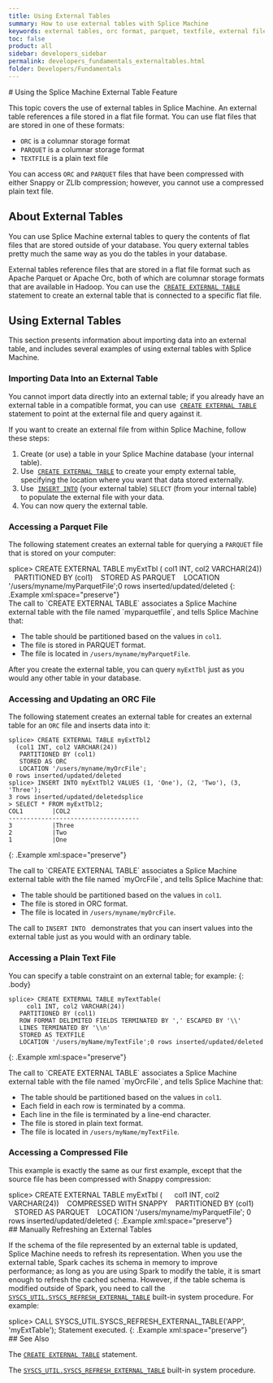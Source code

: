 ```yaml
---
title: Using External Tables
summary: How to use external tables with Splice Machine
keywords: external tables, orc format, parquet, textfile, external file, compression
toc: false
product: all
sidebar: developers_sidebar
permalink: developers_fundamentals_externaltables.html
folder: Developers/Fundamentals
---
```

<section>
<div class="TopicContent" data-swiftype-index="true" markdown="1">
# Using the Splice Machine External Table Feature

This topic covers the use of external tables in Splice Machine. An
external table references a file stored in a flat file format. You can
use flat files that are stored in one of these formats:

* `ORC` is a columnar storage format
* `PARQUET` is a columnar storage format
* `TEXTFILE` is a plain text file

You can access `ORC` and `PARQUET` files that have been compressed with
either Snappy or ZLIb compression; however, you cannot use a compressed
plain text file.

## About External Tables

You can use Splice Machine external tables to query the contents of flat
files that are stored outside of your database. You query external
tables pretty much the same way as you do the tables in your database.

External tables reference files that are stored in a flat file format
such as Apache Parquet or Apache Orc, both of which are columnar storage
formats that are available in Hadoop. You can use the &nbsp;[`CREATE EXTERNAL
TABLE`](sqlref_statements_createexternaltable.html) statement to create
an external table that is connected to a specific flat file.

## Using External Tables

This section presents information about importing data into an external
table, and includes several examples of using external tables with
Splice Machine.

### Importing Data Into an External Table

You cannot import data directly into an external table; if you already
have an external table in a compatible format, you can use &nbsp;[`CREATE
EXTERNAL TABLE`](sqlref_statements_createexternaltable.html) statement
to point at the external file and query against it.

If you want to create an external file from within Splice Machine,
follow these steps:

1.  Create (or use) a table in your Splice Machine database (your
    internal table).
2.  Use &nbsp;[`CREATE EXTERNAL
    TABLE`](sqlref_statements_createexternaltable.html) to create your
    empty external table, specifying the location where you want that
    data stored externally.
3.  Use &nbsp;[`INSERT INTO`](sqlref_statements_insert.html) (your external
    table) `SELECT` (from your internal table) to populate the external
    file with your data.
4.  You can now query the external table.

### Accessing a Parquet File

The following statement creates an external table for querying a
`PARQUET` file that is stored on your computer:

<div class="preWrapperWide" markdown="1">
    splice> CREATE EXTERNAL TABLE myExtTbl (
      col1 INT, col2 VARCHAR(24))
        PARTITIONED BY (col1)
        STORED AS PARQUET
        LOCATION '/users/myname/myParquetFile';0 rows inserted/updated/deleted
{: .Example xml:space="preserve"}

</div>
The call to `CREATE EXTERNAL TABLE` associates a Splice Machine external
table with the file named `myparquetfile`, and tells Splice Machine
that:

* The table should be partitioned based on the values in `col1`.
* The file is stored in PARQUET format.
* The file is located in `/users/myname/myParquetFile`.

After you create the external table, you can query `myExtTbl` just as
you would any other table in your database.

### Accessing and Updating an ORC File

The following statement creates an external table for creates an
external table for an `ORC` file and inserts data into it:

<div class="preWrapperWide" markdown="1">

    splice> CREATE EXTERNAL TABLE myExtTbl2
      (col1 INT, col2 VARCHAR(24))
       PARTITIONED BY (col1)
       STORED AS ORC
       LOCATION '/users/myname/myOrcFile';
    0 rows inserted/updated/deleted
    splice> INSERT INTO myExtTbl2 VALUES (1, 'One'), (2, 'Two'), (3, 'Three');
    3 rows inserted/updated/deletedsplice
    > SELECT * FROM myExtTbl2;
    COL1        |COL2
    ------------------------------------
    3           |Three
    2           |Two
    1           |One
{: .Example xml:space="preserve"}

</div>
The call to `CREATE EXTERNAL TABLE` associates a Splice Machine external
table with the file named `myOrcFile`, and tells Splice Machine that:

* The table should be partitioned based on the values in `col1`.
* The file is stored in ORC format.
* The file is located in `/users/myname/myOrcFile`.

The call to `INSERT INTO ` demonstrates that you can insert values into
the external table just as you would with an ordinary table.

### Accessing a Plain Text File

You can specify a table constraint on an external table; for example:
{: .body}

<div class="preWrapperWide" markdown="1">

    splice> CREATE EXTERNAL TABLE myTextTable(
         col1 INT, col2 VARCHAR(24))
       PARTITIONED BY (col1)
       ROW FORMAT DELIMITED FIELDS TERMINATED BY ',' ESCAPED BY '\\'
       LINES TERMINATED BY '\\n'
       STORED AS TEXTFILE
       LOCATION '/users/myName/myTextFile';0 rows inserted/updated/deleted
{: .Example xml:space="preserve"}

</div>
The call to `CREATE EXTERNAL TABLE` associates a Splice Machine external
table with the file named `myOrcFile`, and tells Splice Machine that:

* The table should be partitioned based on the values in `col1`.
* Each field in each row is terminated by a comma.
* Each line in the file is terminated by a line-end character.
* The file is stored in plain text format.
* The file is located in `/users/myName/myTextFile`.

### Accessing a Compressed File

This example is exactly the same as our first example, except that the
source file has been compressed with Snappy compression:

<div class="preWrapperWide" markdown="1">
    splice> CREATE EXTERNAL TABLE myExtTbl (
          col1 INT, col2 VARCHAR(24))
        COMPRESSED WITH SNAPPY
        PARTITIONED BY (col1)
        STORED AS PARQUET
        LOCATION '/users/myname/myParquetFile';
     0 rows inserted/updated/deleted
{: .Example xml:space="preserve"}

</div>
## Manually Refreshing an External Tables

If the schema of the file represented by an external table is updated,
Splice Machine needs to refresh its representation. When you use the
external table, Spark caches its schema in memory to improve
performance; as long as you are using Spark to modify the table, it is
smart enough to refresh the cached schema. However, if the table schema
is modified outside of Spark, you need to call the
[`SYSCS_UTIL.SYSCS_REFRESH_EXTERNAL_TABLE`](sqlref_sysprocs_refreshexttable.html)
built-in system procedure. For example:

<div class="preWrapperWide" markdown="1">
    splice> CALL SYSCS_UTIL.SYSCS_REFRESH_EXTERNAL_TABLE('APP', 'myExtTable');
    Statement executed.
{: .Example xml:space="preserve"}

</div>
## See Also

The
[`CREATE EXTERNAL TABLE`](sqlref_statements_createexternaltable.html)
statement.

The
[`SYSCS_UTIL.SYSCS_REFRESH_EXTERNAL_TABLE`](sqlref_sysprocs_refreshexttable.html)
built-in system procedure.

</div>
</section>
